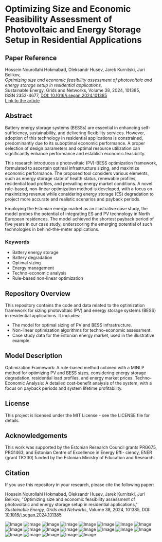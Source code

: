 # Optimizing Size and Economic Feasibility Assessment of Photovoltaic and Energy Storage Setup in Residential Applications

## Paper Reference

Hossein Nourollahi Hokmabad, Oleksandr Husev, Jarek Kurnitski, Juri Belikov,  
*Optimizing size and economic feasibility assessment of photovoltaic and energy storage setup in residential applications,*  
Sustainable Energy, Grids and Networks, Volume 38, 2024, 101385,  
ISSN 2352-4677, [DOI: 10.1016/j.segan.2024.101385](https://doi.org/10.1016/j.segan.2024.101385)  
[Link to the article](https://www.sciencedirect.com/science/article/pii/S2352467724001140)

## Abstract

Battery energy storage systems (BESSs) are essential in enhancing self-sufficiency, sustainability, and delivering flexibility services. However, adoption of this technology in residential applications is constrained, predominantly due to its suboptimal economic performance. A proper selection of design parameters and optimal resource utilization can significantly enhance performance and establish economic feasibility. 

This research introduces a photovoltaic (PV)-BESS optimization framework, formulated to ascertain optimal infrastructure sizing, and maximize economic performance. The proposed tool considers various elements, such as energy storage state of health status, renewable profiles, residential load profiles, and prevailing energy market conditions. A novel rule-based, non-linear optimization method is developed, with a focus on maximizing revenue while considering energy storage (ES) degradation to project more accurate and realistic scenarios and payback periods. 

Employing the Estonian energy market as an illustrative case study, the model probes the potential of integrating ES and PV technology in North European residences. The model achieved the shortest payback period of five years in our case study, underscoring the emerging potential of such technologies in behind-the-meter applications.

### Keywords
- Battery energy storage
- Battery degradation
- Optimal sizing
- Energy management
- Techno-economic analysis
- Rule-based non-linear optimization

## Repository Overview

This repository contains the code and data related to the optimization framework for sizing photovoltaic (PV) and energy storage systems (BESS) in residential applications. It includes:
- The model for optimal sizing of PV and BESS infrastructure.
- Non-linear optimization algorithms for techno-economic assessment.
- Case study data for the Estonian energy market, used in the illustrative example.

## Model Description

Optimization Framework: A rule-based method cobined with a MINLP method for optimizing PV and BESS sizes, considering energy storage degradation, residential load profiles, and energy market prices.
Techno-Economic Analysis: A detailed cost-benefit analysis of the system, with a focus on payback periods and system lifetime profitability.

## License
This project is licensed under the MIT License - see the LICENSE file for details.

## Acknowledgements

This work was supported by the Estonian Research Council grants PRG675, PRG1463, and Estonian Centre of Excellence in Energy Effi- ciency, ENER (grant TK230) funded by the Estonian Ministry of Education and Research. 

## Citation
If you use this repository in your research, please cite the following paper:

Hossein Nourollahi Hokmabad, Oleksandr Husev, Jarek Kurnitski, Juri Belikov, "Optimizing size and economic feasibility assessment of photovoltaic and energy storage setup in residential applications," *Sustainable Energy, Grids and Networks*, Volume 38, 2024, 101385, DOI: [10.1016/j.segan.2024.101385](https://doi.org/10.1016/j.segan.2024.101385)

![Image](https://github.com/user-attachments/assets/4a04164e-74a1-4187-bd13-94c388389db8)
![Image](https://github.com/user-attachments/assets/a635582b-186d-4e91-a9b9-018bc1a9649c)
![Image](https://github.com/user-attachments/assets/5a2b6b3d-9995-4f65-a671-92c1c1876cc9)
![Image](https://github.com/user-attachments/assets/219673a6-a7d9-4d76-adb2-409da13da1f3)
![Image](https://github.com/user-attachments/assets/f3ecca39-c789-4677-aea2-1ecce275c9eb)
![Image](https://github.com/user-attachments/assets/06b655fd-747d-40da-b764-e532809a7a64)
![Image](https://github.com/user-attachments/assets/58456e68-3808-4bf1-a54c-495d6b3811c3)
![Image](https://github.com/user-attachments/assets/bbcd1e9d-e001-433b-8ec4-f5e4c3a35e1a)
![Image](https://github.com/user-attachments/assets/265f8013-7ee0-4e0d-9434-b714c9564ec6)
![Image](https://github.com/user-attachments/assets/7b7d1910-a44f-484b-848e-59121a826ef8)
![Image](https://github.com/user-attachments/assets/580c086f-bb91-4ffe-ad43-30311f0c7a75)
![Image](https://github.com/user-attachments/assets/6b174c79-a5ab-4c74-9b9d-1d5eafb43fad)
![Image](https://github.com/user-attachments/assets/cd216dbe-2bd3-4d2d-8f04-c2d2551e29b1)
![Image](https://github.com/user-attachments/assets/880a673a-2152-4075-8ec5-6602bcd7977c)
![Image](https://github.com/user-attachments/assets/edfd2416-f2ec-4f65-9db1-20993ed64e8b)
![Image](https://github.com/user-attachments/assets/37ee5a4b-e491-415d-a8dd-e3921d261bca)
![Image](https://github.com/user-attachments/assets/25d1bc89-09b2-4691-83b8-8ea487b8c528)
![Image](https://github.com/user-attachments/assets/7b544ba2-9d94-49dc-bfbb-6018a4cf9bf2)
![Image](https://github.com/user-attachments/assets/576a2b5f-6ad1-41e0-892e-a0adfe61086a)
![Image](https://github.com/user-attachments/assets/0e6c430a-426a-47b6-91fa-2be7d59c09d0)
![Image](https://github.com/user-attachments/assets/3979a6a6-e8a9-42c0-a735-f32fb3b8445f)
